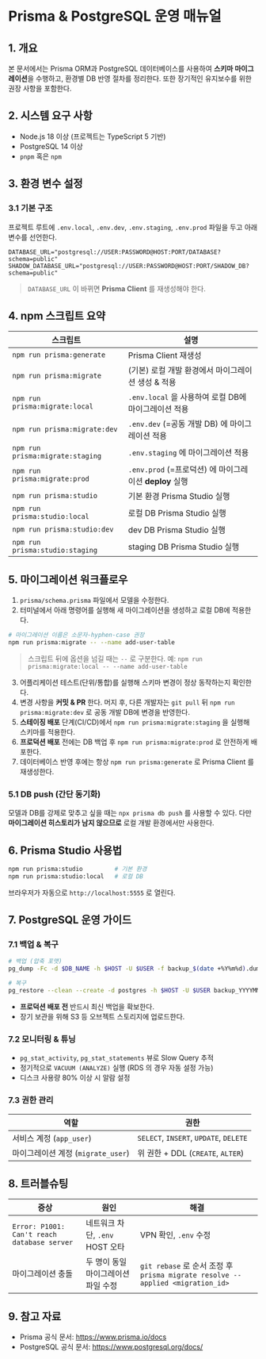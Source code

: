 # Prisma & PostgreSQL 운영 매뉴얼

## 1. 개요

본 문서에서는 Prisma ORM과 PostgreSQL 데이터베이스를 사용하여 **스키마 마이그레이션**을 수행하고, 환경별 DB 반영 절차를 정리한다. 또한 장기적인 유지보수를 위한 권장 사항을 포함한다.

## 2. 시스템 요구 사항

- Node.js 18 이상 (프로젝트는 TypeScript 5 기반)
- PostgreSQL 14 이상
- `pnpm` 혹은 `npm`

## 3. 환경 변수 설정

### 3.1 기본 구조

프로젝트 루트에 `.env.local`, `.env.dev`, `.env.staging`, `.env.prod` 파일을 두고 아래 변수를 선언한다.

```dotenv
DATABASE_URL="postgresql://USER:PASSWORD@HOST:PORT/DATABASE?schema=public"
SHADOW_DATABASE_URL="postgresql://USER:PASSWORD@HOST:PORT/SHADOW_DB?schema=public"
```

> `DATABASE_URL` 이 바뀌면 **Prisma Client** 를 재생성해야 한다.

## 4. npm 스크립트 요약

| 스크립트                         | 설명                                                    |
| -------------------------------- | ------------------------------------------------------- |
| `npm run prisma:generate`        | Prisma Client 재생성                                    |
| `npm run prisma:migrate`         | (기본) 로컬 개발 환경에서 마이그레이션 생성 & 적용      |
| `npm run prisma:migrate:local`   | `.env.local` 을 사용하여 로컬 DB에 마이그레이션 적용    |
| `npm run prisma:migrate:dev`     | `.env.dev` (=공동 개발 DB) 에 마이그레이션 적용         |
| `npm run prisma:migrate:staging` | `.env.staging` 에 마이그레이션 적용                     |
| `npm run prisma:migrate:prod`    | `.env.prod` (=프로덕션) 에 마이그레이션 **deploy** 실행 |
| `npm run prisma:studio`          | 기본 환경 Prisma Studio 실행                            |
| `npm run prisma:studio:local`    | 로컬 DB Prisma Studio 실행                              |
| `npm run prisma:studio:dev`      | dev DB Prisma Studio 실행                               |
| `npm run prisma:studio:staging`  | staging DB Prisma Studio 실행                           |

## 5. 마이그레이션 워크플로우

1. `prisma/schema.prisma` 파일에서 모델을 수정한다.
2. 터미널에서 아래 명령어를 실행해 새 마이그레이션을 생성하고 로컬 DB에 적용한다.

```bash
# 마이그레이션 이름은 소문자-hyphen-case 권장
npm run prisma:migrate -- --name add-user-table
```

> 스크립트 뒤에 옵션을 넘길 때는 `--` 로 구분한다. 예: `npm run prisma:migrate:local -- --name add-user-table`

3. 어플리케이션 테스트(단위/통합)를 실행해 스키마 변경이 정상 동작하는지 확인한다.
4. 변경 사항을 **커밋 & PR** 한다. 머지 후, 다른 개발자는 `git pull` 뒤 `npm run prisma:migrate:dev` 로 공동 개발 DB에 변경을 반영한다.
5. **스테이징 배포** 단계(CI/CD)에서 `npm run prisma:migrate:staging` 을 실행해 스키마를 적용한다.
6. **프로덕션 배포** 전에는 DB 백업 후 `npm run prisma:migrate:prod` 로 안전하게 배포한다.
7. 데이터베이스 반영 후에는 항상 `npm run prisma:generate` 로 Prisma Client 를 재생성한다.

### 5.1 DB push (간단 동기화)

모델과 DB를 강제로 맞추고 싶을 때는 `npx prisma db push` 를 사용할 수 있다. 다만 **마이그레이션 히스토리가 남지 않으므로** 로컬 개발 환경에서만 사용한다.

## 6. Prisma Studio 사용법

```bash
npm run prisma:studio         # 기본 환경
npm run prisma:studio:local   # 로컬 DB
```

브라우저가 자동으로 `http://localhost:5555` 로 열린다.

## 7. PostgreSQL 운영 가이드

### 7.1 백업 & 복구

```bash
# 백업 (압축 포맷)
pg_dump -Fc -d $DB_NAME -h $HOST -U $USER -f backup_$(date +%Y%m%d).dump

# 복구
pg_restore --clean --create -d postgres -h $HOST -U $USER backup_YYYYMMDD.dump
```

- **프로덕션 배포 전** 반드시 최신 백업을 확보한다.
- 장기 보관을 위해 S3 등 오브젝트 스토리지에 업로드한다.

### 7.2 모니터링 & 튜닝

- `pg_stat_activity`, `pg_stat_statements` 뷰로 Slow Query 추적
- 정기적으로 `VACUUM (ANALYZE)` 실행 (RDS 의 경우 자동 설정 가능)
- 디스크 사용량 80% 이상 시 알람 설정

### 7.3 권한 관리

| 역할                               | 권한                                   |
| ---------------------------------- | -------------------------------------- |
| 서비스 계정 (`app_user`)           | `SELECT`, `INSERT`, `UPDATE`, `DELETE` |
| 마이그레이션 계정 (`migrate_user`) | 위 권한 + DDL (`CREATE`, `ALTER`)      |

## 8. 트러블슈팅

| 증상                                        | 원인                                | 해결                                                                           |
| ------------------------------------------- | ----------------------------------- | ------------------------------------------------------------------------------ |
| `Error: P1001: Can't reach database server` | 네트워크 차단, `.env` HOST 오타     | VPN 확인, `.env` 수정                                                          |
| 마이그레이션 충돌                           | 두 명이 동일 마이그레이션 파일 수정 | `git rebase` 로 순서 조정 후 `prisma migrate resolve --applied <migration_id>` |

## 9. 참고 자료

- Prisma 공식 문서: <https://www.prisma.io/docs>
- PostgreSQL 공식 문서: <https://www.postgresql.org/docs/>
